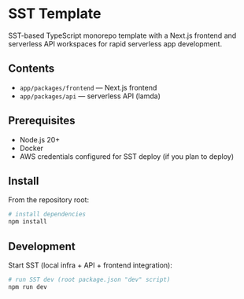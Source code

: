 # SST Template

SST-based TypeScript monorepo template with a Next.js frontend and serverless API workspaces for rapid serverless app development.

## Contents

- `app/packages/frontend` — Next.js frontend
- `app/packages/api` — serverless API (lamda)

## Prerequisites

- Node.js 20+
- Docker
- AWS credentials configured for SST deploy (if you plan to deploy)

## Install

From the repository root:

```bash
# install dependencies
npm install
```

## Development

Start SST (local infra + API + frontend integration):

```bash
# run SST dev (root package.json "dev" script)
npm run dev
```
